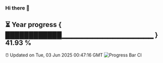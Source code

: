 ### Hi there 👋
⏳ Year progress { ████████████▁▁▁▁▁▁▁▁▁▁▁▁▁▁▁▁▁▁ } 41.93 %
---
⏰ Updated on Tue, 03 Jun 2025 00:47:16 GMT
![Progress Bar CI](https://github.com/Moyi321/Moyi321/workflows/Progress%20Bar%20CI/badge.svg)

